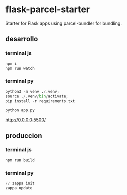 # flask-parcel-starter
Starter for Flask apps using parcel-bundler for bundling.

## desarrollo
### terminal js
```js
npm i
npm run watch
```

### terminal py

```py
python3 -m venv ./.venv;
source ./.venv/bin/activate;
pip install -r requirements.txt

```

```py
python app.py
```

http://0.0.0.0:5500/


## produccion
### terminal js

```js
npm run build
```
### terminal py
```py
// zappa init 
zappa update
```
